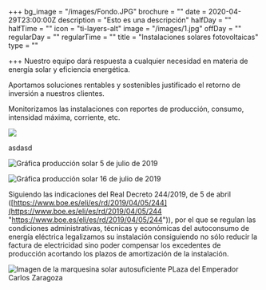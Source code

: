 +++
bg_image = "/images/Fondo.JPG"
brochure = ""
date = 2020-04-29T23:00:00Z
description = "Esto es una descripción"
halfDay = ""
halfTime = ""
icon = "ti-layers-alt"
image = "/images/1.jpg"
offDay = ""
regularDay = ""
regularTime = ""
title = "Instalaciones solares fotovoltaicas"
type = ""

+++
Nuestro equipo dará respuesta a cualquier necesidad en materia de energía solar y eficiencia energética.

Aportamos soluciones rentables y sostenibles justificado el retorno de inversión a nuestros clientes.

Monitorizamos las instalaciones con reportes de producción, consumo, intensidad máxima, corriente, etc.

![](/images/Imagen1G.jpg)

asdasd

![Gráfica producción solar 5 de julio de 2019](/images/20190705.JPG "Gráfica producción solar")

![Gráfica producción solar 16 de julio de 2019](/images/20190716.JPG "Gráfica producción solar")

Siguiendo las indicaciones del Real Decreto 244/2019, de 5 de abril ([https://www.boe.es/eli/es/rd/2019/04/05/244](https://www.boe.es/eli/es/rd/2019/04/05/244 "https://www.boe.es/eli/es/rd/2019/04/05/244")), por el que se regulan las condiciones administrativas, técnicas y económicas del autoconsumo de energía eléctrica legalizamos su instalación consiguiendo no sólo reducir la factura de electricidad sino poder compensar los excedentes de producción acortando los plazos de amortización de la instalación.

![Imagen de la marquesina solar autosuficiente PLaza del Emperador Carlos Zaragoza](/images/aerea2.jpg "Marquesina solar autosuficiente")